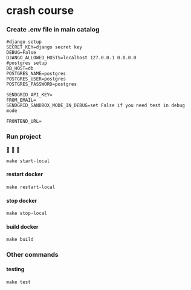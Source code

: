 # crash course

### Create .env file in main catalog
```
#django setup
SECRET_KEY=django secret key
DEBUG=False
DJANGO_ALLOWED_HOSTS=localhost 127.0.0.1 0.0.0.0
#postgres setup
DB_HOST=db
POSTGRES_NAME=postgres
POSTGRES_USER=postgres
POSTGRES_PASSWORD=postgres

SENDGRID_API_KEY=
FROM_EMAIL=
SENDGRID_SANDBOX_MODE_IN_DEBUG=set False if you need test in debug mode

FRONTEND_URL=

```
### Run project
:whale: :whale2: :whale:
```
make start-local
```

#### restart docker
`make restart-local`
#### stop docker
`make stop-local`
#### build docker
`make build`

### Other commands
#### testing
`make test`
